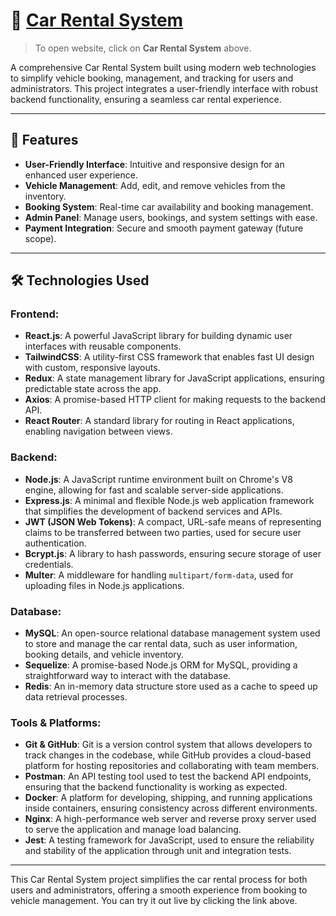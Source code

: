# 🚗 [**Car Rental System**](https://cruiseup.netlify.app/)

> To open website, click on **Car Rental System** above.

A comprehensive Car Rental System built using modern web technologies to simplify vehicle booking, management, and tracking for users and administrators. This project integrates a user-friendly interface with robust backend functionality, ensuring a seamless car rental experience.


---

## 🌟 Features

- **User-Friendly Interface**: Intuitive and responsive design for an enhanced user experience.
- **Vehicle Management**: Add, edit, and remove vehicles from the inventory.
- **Booking System**: Real-time car availability and booking management.
- **Admin Panel**: Manage users, bookings, and system settings with ease.
- **Payment Integration**: Secure and smooth payment gateway (future scope).

---

## 🛠️ Technologies Used

### Frontend:
- **React.js**: A powerful JavaScript library for building dynamic user interfaces with reusable components.
- **TailwindCSS**: A utility-first CSS framework that enables fast UI design with custom, responsive layouts.
- **Redux**: A state management library for JavaScript applications, ensuring predictable state across the app.
- **Axios**: A promise-based HTTP client for making requests to the backend API.
- **React Router**: A standard library for routing in React applications, enabling navigation between views.

### Backend:
- **Node.js**: A JavaScript runtime environment built on Chrome's V8 engine, allowing for fast and scalable server-side applications.
- **Express.js**: A minimal and flexible Node.js web application framework that simplifies the development of backend services and APIs.
- **JWT (JSON Web Tokens)**: A compact, URL-safe means of representing claims to be transferred between two parties, used for secure user authentication.
- **Bcrypt.js**: A library to hash passwords, ensuring secure storage of user credentials.
- **Multer**: A middleware for handling `multipart/form-data`, used for uploading files in Node.js applications.

### Database:
- **MySQL**: An open-source relational database management system used to store and manage the car rental data, such as user information, booking details, and vehicle inventory.
- **Sequelize**: A promise-based Node.js ORM for MySQL, providing a straightforward way to interact with the database.
- **Redis**: An in-memory data structure store used as a cache to speed up data retrieval processes.

### Tools & Platforms:
- **Git & GitHub**: Git is a version control system that allows developers to track changes in the codebase, while GitHub provides a cloud-based platform for hosting repositories and collaborating with team members.
- **Postman**: An API testing tool used to test the backend API endpoints, ensuring that the backend functionality is working as expected.
- **Docker**: A platform for developing, shipping, and running applications inside containers, ensuring consistency across different environments.
- **Nginx**: A high-performance web server and reverse proxy server used to serve the application and manage load balancing.
- **Jest**: A testing framework for JavaScript, used to ensure the reliability and stability of the application through unit and integration tests.

---

This Car Rental System project simplifies the car rental process for both users and administrators, offering a smooth experience from booking to vehicle management. You can try it out live by clicking the link above.
